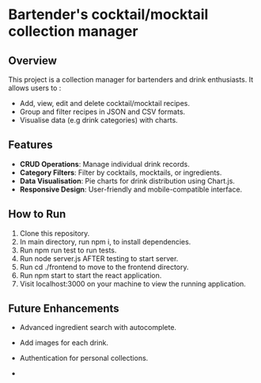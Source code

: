 # Bartender's cocktail/mocktail collection manager

## Overview

This project is a collection manager for bartenders and drink enthusiasts. It allows users to :

- Add, view, edit and delete cocktail/mocktail recipes.
- Group and filter recipes in JSON and CSV formats.
- Visualise data (e.g drink categories) with charts.

## Features

- **CRUD Operations**: Manage individual drink records.
- **Category Filters**: Filter by cocktails, mocktails, or ingredients.
- **Data Visualisation**: Pie charts for drink distribution using Chart.js.
- **Responsive Design**: User-friendly and mobile-compatible interface.

## How to Run

1. Clone this repository.
2. In main directory, run npm i, to install dependencies.
3. Run npm run test to run tests.
4. Run node server.js AFTER testing to start server.
5. Run cd ./frontend to move to the frontend directory.
6. Run npm start to start the react application.
7. Visit localhost:3000 on your machine to view the running application.

## Future Enhancements

- Advanced ingredient search with autocomplete.
- Add images for each drink.
- Authentication for personal collections.


- 
